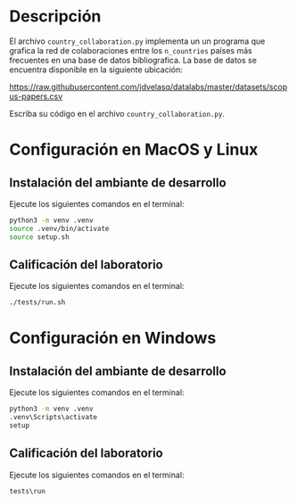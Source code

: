 # Descripción

El archivo `country_collaboration.py` implementa un un programa que grafica la 
red de colaboraciones entre los `n_countries` países más frecuentes en una base 
de datos bibliografica. La base de datos se encuentra disponible en la 
siguiente ubicación:

https://raw.githubusercontent.com/jdvelasq/datalabs/master/datasets/scopus-papers.csv


Escriba su código en el archivo `country_collaboration.py`.


# Configuración en MacOS y Linux

## Instalación del ambiante de desarrollo

Ejecute los siguientes comandos en el terminal:

```bash
python3 -m venv .venv
source .venv/bin/activate
source setup.sh
```

## Calificación del laboratorio

Ejecute los siguientes comandos en el terminal:

```bash
./tests/run.sh
```

# Configuración en Windows

## Instalación del ambiante de desarrollo

Ejecute los siguientes comandos en el terminal:

```bash
python3 -m venv .venv
.venv\Scripts\activate
setup
```

## Calificación del laboratorio

Ejecute los siguientes comandos en el terminal:

```bash
tests\run
```